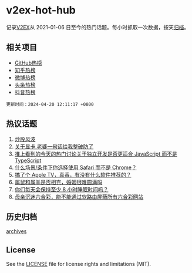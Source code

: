 # v2ex-hot-hub

 记录[V2EX](https://www.v2ex.com/)从 2021-01-06 日至今的热门话题。每小时抓取一次数据，按天[归档](archives)。
 
 ## 相关项目

- [GitHub热榜](https://github.com/lonnyzhang423/github-hot-hub)
- [知乎热榜](https://github.com/lonnyzhang423/zhihu-hot-hub)
- [微博热榜](https://github.com/lonnyzhang423/weibo-hot-hub)
- [头条热榜](https://github.com/lonnyzhang423/toutiao-hot-hub)
- [抖音热榜](https://github.com/lonnyzhang423/douyin-hot-hub)


 `更新时间：2024-04-20 12:11:17 +0800`

## 热议话题

1. [炒股风波](https://www.v2ex.com/t/1033945)
1. [关于显卡 老婆一句话给我整破防了](https://www.v2ex.com/t/1033919)
1. [推上看到的今天的热门讨论关于独立开发是否更适合 JavaScript 而不是 TypeScript](https://www.v2ex.com/t/1034071)
1. [什么场景/条件下你选择使用 Safari 而不是 Chrome？](https://www.v2ex.com/t/1033954)
1. [搞了个 Apple TV，真香，有没有什么软件推荐的？](https://www.v2ex.com/t/1033947)
1. [属鼠和属羊是否相克，婚姻很难圆满吗](https://www.v2ex.com/t/1033951)
1. [你们每天会保持至少 8 小时睡眠时间吗？](https://www.v2ex.com/t/1033935)
1. [母亲沉迷六合彩，能不能通过软路由屏蔽所有六合彩网站](https://www.v2ex.com/t/1033984)

## 历史归档

[archives](archives)

## License

See the [LICENSE](LICENSE) file for license rights and limitations (MIT).
